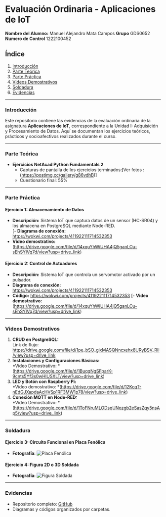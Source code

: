 # Evaluación Ordinaria - Aplicaciones de IoT  
**Nombre del Alumno:** Manuel Alejandro Mata Campos
**Grupo** GDS0652  
**Numero de Control** 1222100452

## Índice  
1. [Introducción](#introducción)  
2. [Parte Teórica](#parte-teórica)  
3. [Parte Práctica](#parte-práctica)  
4. [Videos Demostrativos](#videos-demostrativos)  
5. [Soldadura](#soldadura)  
6. [Evidencias](#evidencias)  

---

### Introducción  
Este repositorio contiene las evidencias de la evaluación ordinaria de la asignatura **Aplicaciones de IoT**, correspondiente a la Unidad I: Adquisición y Procesamiento de Datos. Aquí se documentan los ejercicios teóricos, prácticos y socioafectivos realizados durante el curso.

---

### Parte Teórica  
- **Ejercicios NetAcad Python Fundamentals 2**  
  - Capturas de pantalla de los ejercicios terminados:[Ver fotos : (https://postimg.cc/gallery/g86vdhB)]
  - Cuestionario final: 55% 

---

### Parte Práctica  
#### Ejercicio 1: Almacenamiento de Datos  
- **Descripción:** Sistema IoT que captura datos de un sensor (HC-SR04) y los almacena en PostgreSQL mediante Node-RED.  
[- **Diagrama de conexión:** https://wokwi.com/projects/411922111714532353
- **Video demostrativo:** (https://drive.google.com/file/d/14xquYhWiUHA4jQ5ganLOu-sEhSYIVq7d/view?usp=drive_link) 

#### Ejercicio 2: Control de Actuadores  
- **Descripción:** Sistema IoT que controla un servomotor activado por un pulsador.  
- **Diagrama de conexión:** https://wokwi.com/projects/411922111714532353
- **Código:** https://wokwi.com/projects/411922111714532353
[- **Video demostrativo:** (https://drive.google.com/file/d/14xquYhWiUHA4jQ5ganLOu-sEhSYIVq7d/view?usp=drive_link) 

---

### Videos Demostrativos  
1. **CRUD en PostgreSQL:**  
   Link de flujo: https://drive.google.com/file/d/1pe_bSO_glxMASQNncxehx8URyBSV_RII/view?usp=drive_link
3. **Instalaciones y Configuraciones Básicas:**  
   *Video Demostrativo: * (https://drive.google.com/file/d/1BuqqNgSFparK-9cnts5Yf3s0wHIUSXLT/view?usp=drive_link)
4. **LED y Botón con Raspberry Pi:**  
   *Video demostrativo: *(https://drive.google.com/file/d/12KcqT-nEdGJXapdaAcHVSp1RF3MW1p78/view?usp=drive_link)
5. **Conexión MQTT en Node-RED:**  
   *Video Demostrativo: * (https://drive.google.com/file/d/1ToFNruMLODsqUNozgb2eSasZqy5nsAp5/view?usp=drive_link)   

---

### Soldadura  
#### Ejercicio 3: Circuito Funcional en Placa Fenólica  
- **Fotografía:** ![Placa Fenólica](/soldadura/placa-fenolica.jpg)  

#### Ejercicio 4: Figura 2D o 3D Soldada  
- **Fotografía:** ![Figura Soldada](/soldadura/figura-soldada.jpg)  

---

### Evidencias  
- Repositorio completo: [GitHub](https://github.com/manuelmatacampos/iot-evaluacion)  
- Diagramas y códigos organizados por carpetas.  

